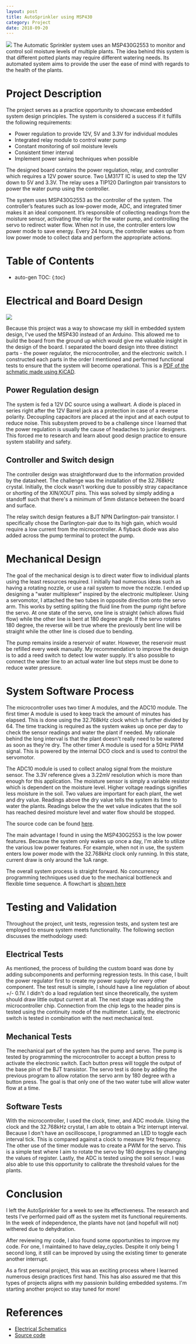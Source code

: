 ```yaml
---
layout: post
title: AutoSprinkler using MSP430
category: Project
date: 2018-09-20
---
```

<img src="/assets/images/fulls/autosprinkler.JPG" class="fit image"> The Automatic Sprinkler system uses an MSP430G2553 to monitor and control soil moisture levels of multiple plants. The idea behind this system is that different potted plants may require different watering needs. Its automated system aims to provide the user the ease of mind with regards to the health of the plants. 

# Project Description

The project serves as a practice opportunity to showcase embedded system design principles. The system is considered a success if it fulfills the following requirements:

* Power regulation to provide 12V, 5V and 3.3V for individual modules
* Integrated relay module to control water pump
* Constant monitoring of soil moisture levels
* Consistent timer interval
* Implement power saving techniques when possible

The designed board contains the power regulation, relay, and controller which requires a 12V power source. Two LM317T IC is used to step the 12V down to 5V and 3.3V. The relay uses a TIP120 Darlington pair transistors to power the water pump using the controller. 


The system uses MSP430G2553 as the controller of the system. The controller’s features such as low-power mode, ADC, and integrated timer makes it an ideal component. It’s responsible of collecting readings from the moisture sensor, activating the relay for the water pump, and controlling the servo to redirect water flow. When not in use, the controller enters low power mode to save energy. Every 24 hours, the controller wakes up from low power mode to collect data and perform the appropriate actions.

# Table of Contents
* auto-gen TOC:
{:toc}

# Electrical and Board Design

<img src="\assets\Autosprinkler-files\board.JPG" class="fit image">

Because this project was a way to showcase my skill in embedded system design, I've used the MSP430 instead of an Arduino. This allowed me to build the board from the ground up which would give me valuable insight in the design of the board. I separated the board design into three distinct parts - the power regulator, the microcontroller, and the electronic switch. I constructed each parts in the order I mentioned and performed functional tests to ensure that the system will become operational. This is a [PDF of the schmatic made using KiCAD](\assets\Autosprinkler-files\AutoSprinkler_schematics.pdf).

## Power Regulation design

The system is fed a 12V DC source using a wallwart. A diode is placed in series right after the 12V Barrel jack as a protection in case of a reverse polarity. Decoupling capacitors are placed at the input and at each output to reduce noise. This subsystem proved to be a challenge since I learned that the power regulation is usually the cause of headaches to junior designers. This forced me to research and learn about good design practice to ensure system stability and safety.

## Controller and Switch design

The controller design was straightforward due to the information provided by the datasheet. The challenge was the installation of the 32.768kHz crystal. Initially, the clock wasn't working due to possibly stray capacitance or shorting of the XIN/XOUT pins. This was solved by simply adding a standoff such that there's a minimum of 5mm distance between the board and surface.

The relay switch design features a BJT NPN Darlington-pair transistor. I specifically chose the Darlington-pair due to its high gain, which would require a low current from the microcontroller. A flyback diode was also added across the pump terminal to protect the pump.

# Mechanical Design

The goal of the mechanical design is to direct water flow to individual plants using the least resources required. I initially had numerous ideas such as having a rotating nozzle, or use a rail system to move the nozzle. I ended up designing a "water multiplexer" inspired by the electronic multiplexer. Using a servomotor, I attached the two tubes in opposite direction onto the servo arm. This works by setting spliting the fluid line from the pump right before the servo. At one state of the servo, one line is straight (which allows fluid flow) while the other line is bent at 180 degree angle. If the servo rotates 180 degree, the reverse will be true where the previously bent line will be straight while the other line is closed due to bending.

The pump remains inside a reservoir of water. However, the reservoir must be refilled every week manually. My recommendation to improve the design is to add a reed switch to detect low water supply. It's also possible to connect the water line to an actual water line but steps must be done to reduce water pressure.

# System Software Process

The microcontroller uses two timer A modules, and the ADC10 module. The first timer A module is used to keep track the amount of minutes has elapsed. This is done using the 32.768kHz clock which is further divided by 64. The time tracking is required as the system wakes up once per day to check the sensor readings and water the plant if needed. My rationale behind the long interval is that the plant doesn't really need to be watered as soon as they're dry. The other timer A module is used for a 50Hz PWM signal. This is powered by the internal DCO clock and is used to control the servomotor. 

The ADC10 module is used to collect analog signal from the moisture sensor. The 3.3V reference gives a 3.22mV resolution which is more than enough for this application. The moisture sensor is simply a variable resistor which is dependent on the moisture level. Higher voltage readings signifies less moisture in the soil. Two values are important for each plant, the wet and dry value. Readings above the dry value tells the system its time to water the plants. Readings below the the wet value indicates that the soil has reached desired moisture level and water flow should be stopped.

The source code can be found [here](https://github.com/jayvelayo/AutoSprinkler).

The main advantage I found in using the MSP430G2553 is the low power features. Because the system only wakes up once a day, I'm able to utilize the various low power features. For example, when not in use, the system enters low power mode with the 32.768kHz clock only running. In this state, current draw is only around the 1uA range.

The overall system process is straight forward. No concurrency programming techniques used due to the mechanical bottleneck and flexible time sequence. A flowchart is [shown here](\assets\Autosprinkler-files\Flowchart.png)

# Testing and Validation

Throughout the project, unit tests, regression tests, and system test are employed to ensure system meets functionality. The following section discusses the methodology used:

## Electrical Tests

As mentioned, the process of building the custom board was done by adding subcomponents and performing regression tests. In this case, I built the power regulator first to create my power supply for every other component. The test result is simple, I should have a line regulation of about +/- 0.1V. I didn't do a load regulation test since theoretically, the system should draw little output current at all. The next stage was adding the microcontroller chip. Connection from the chip legs to the header pins is tested using the continuity mode of the multimeter. Lastly, the electronic switch is tested in combination with the next mechanical test.

## Mechanical Tests

The mechanical part of the system has the pump and servo. The pump is tested by programming the microcontroller to accept a button press to activate the electronic switch. Each button press will toggle the output of the base pin of the BJT transistor. The servo test is done by adding the previous program to allow rotation the servo arm by 180 degree with a button press. The goal is that only one of the two water tube will allow water flow at a time.

## Software Tests

With the microcontroller, I used the clock, timer, and ADC module. Using the clock and the 32.768kHz crystal, I am able to obtain a 1Hz interrupt interval. Because I don't have an oscilloscope, I programmed an LED to toggle each interval tick. This is compared against a clock to measure 1Hz frequency. The other use of the timer module was to create a PWM for the servo. This is a simple test where I aim to rotate the servo by 180 degrees by changing the values of register. Lastly, the ADC is tested using the soil sensor. I was also able to use this opportunity to calibrate the threshold values for the plants.

# Conclusion

I left the AutoSprinkler for a week to see its effectiveness. The research and tests I've performed paid off as the system met its functional requirements. In the week of independence, the plants have not (and hopefull will not) withered due to dehydration.

After reviewing my code, I also found some opportunities to improve my code. For one, I maintained to have delay_cycles. Despite it only being 1 second long, it still can be improved by using the existing timer to generate another interrupt.

As a first personal project, this was an exciting process where I learned numerous design practices first hand. This has also assured me that this types of projects aligns with my passionin building embedded systems. I'm starting another project so stay tuned for more!

# References

* [Electrical Schematics](\assets\Autosprinkler-files\AutoSprinkler_schematics.pdf)
* [Source code](https://github.com/jayvelayo/AutoSprinkler)


